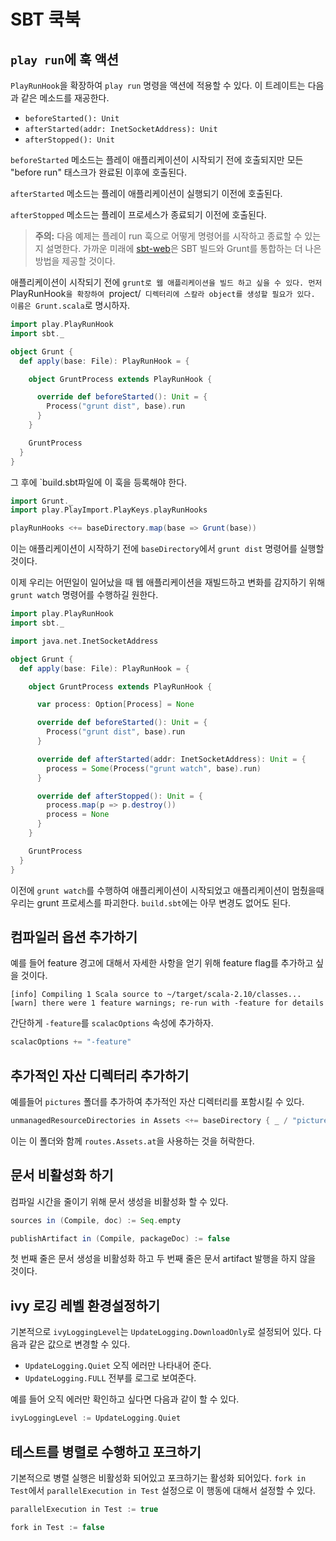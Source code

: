 <!--- Copyright (C) 2009-2015 Typesafe Inc. <http://www.typesafe.com> -->
# SBT 쿡북

## `play run`에 훅 액션

`PlayRunHook`을 확장하여 `play run` 명령을 액션에 적용할 수 있다.
이 트레이트는 다음과 같은 메소드를 재공한다.

 * `beforeStarted(): Unit`
 * `afterStarted(addr: InetSocketAddress): Unit`
 * `afterStopped(): Unit`

`beforeStarted` 메소드는 플레이 애플리케이션이 시작되기 전에 호출되지만 모든 "before run" 태스크가 완료된 이후에 호출된다.

`afterStarted` 메소드는 플레이 애플리케이션이 실행되기 이전에 호출된다.

`afterStopped` 메소드는 플레이 프로세스가 종료되기 이전에 호출된다.

> **주의:** 다음 예제는 플레이 run 훅으로 어떻게 명령어를 시작하고 종료할 수 있는지 설명한다.
> 가까운 미래에 [sbt-web](https://github.com/sbt/sbt-web)은 SBT 빌드와 Grunt를 통합하는 더 나은 방법을 제공할 것이다.

애플리케이션이 시작되기 전에 `grunt로 웹 애플리케이션을 빌드 하고 싶을 수 있다.
먼저 `PlayRunHook`을 확장하여 `project/` 디렉터리에 스칼라 object를 생성할 필요가 있다.
이름은 Grunt.scala`로 명시하자.

```scala
import play.PlayRunHook
import sbt._

object Grunt {
  def apply(base: File): PlayRunHook = {

    object GruntProcess extends PlayRunHook {

      override def beforeStarted(): Unit = {
        Process("grunt dist", base).run
      }
    }

    GruntProcess
  }
}
```

그 후에 `build.sbt파일에 이 훅을 등록해야 한다.

```scala
import Grunt._
import play.PlayImport.PlayKeys.playRunHooks

playRunHooks <+= baseDirectory.map(base => Grunt(base))
```

이는 애플리케이션이 시작하기 전에 `baseDirectory`에서 `grunt dist` 명령어를 실행할 것이다.

이제 우리는 어떤일이 일어났을 때 웹 애플리케이션을 재빌드하고 변화를 감지하기 위해 `grunt watch` 명령어를 수행하길 원한다.

```scala
import play.PlayRunHook
import sbt._

import java.net.InetSocketAddress

object Grunt {
  def apply(base: File): PlayRunHook = {

    object GruntProcess extends PlayRunHook {

      var process: Option[Process] = None

      override def beforeStarted(): Unit = {
        Process("grunt dist", base).run
      }

      override def afterStarted(addr: InetSocketAddress): Unit = {
        process = Some(Process("grunt watch", base).run)
      }

      override def afterStopped(): Unit = {
        process.map(p => p.destroy())
        process = None
      }
    }

    GruntProcess
  }
}
```

이전에 `grunt watch`를 수행하여 애플리케이션이 시작되었고 애플리케이션이 멈췄을때 우리는 grunt 프로세스를 파괴한다. `build.sbt`에는 아무 변경도 없어도 된다.

## 컴파일러 옵션 추가하기

예를 들어 feature 경고에 대해서 자세한 사항을 얻기 위해 feature flag를 추가하고 싶을 것이다.

```
[info] Compiling 1 Scala source to ~/target/scala-2.10/classes...
[warn] there were 1 feature warnings; re-run with -feature for details
```

간단하게 `-feature`를 `scalacOptions` 속성에 추가하자.

```scala
scalacOptions += "-feature"
```

## 추가적인 자산 디렉터리 추가하기

예를들어 `pictures` 폴더를 추가하여 추가적인 자산 디렉터리를 포함시킬 수 있다.

```scala
unmanagedResourceDirectories in Assets <+= baseDirectory { _ / "pictures" }
```

이는 이 폴더와 함께 `routes.Assets.at`을 사용하는 것을 허락한다.

## 문서 비활성화 하기

컴파일 시간을 줄이기 위해 문서 생성을 비활성화 할 수 있다.

```scala
sources in (Compile, doc) := Seq.empty

publishArtifact in (Compile, packageDoc) := false
```

첫 번째 줄은 문서 생성을 비활성화 하고 두 번째 줄은 문서 artifact 발행을 하지 않을 것이다.

## ivy 로깅 레벨 환경설정하기

기본적으로 `ivyLoggingLevel`는 `UpdateLogging.DownloadOnly`로 설정되어 있다. 다음과 같은 값으로 변경할 수 있다.

 * `UpdateLogging.Quiet` 오직 에러만 나타내어 준다.
 * `UpdateLogging.FULL` 전부를 로그로 보여준다.

예를 들어 오직 에러만 확인하고 싶다면 다음과 같이 할 수 있다.

```scala
ivyLoggingLevel := UpdateLogging.Quiet
```

## 테스트를 병렬로 수행하고 포크하기

기본적으로 병렬 실행은 비활성화 되어있고 포크하기는 활성화 되어있다. `fork in Test`에서 `parallelExecution in Test` 설정으로 이 행동에 대해서 설정할 수 있다.

```scala
parallelExecution in Test := true

fork in Test := false
```
